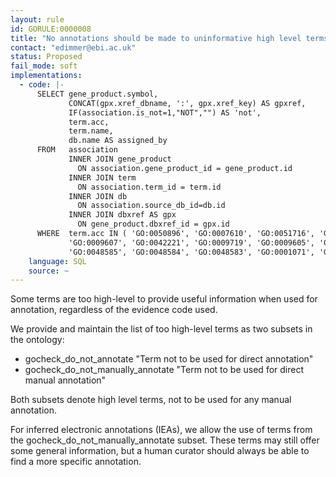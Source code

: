 ```yaml
---
layout: rule
id: GORULE:0000008
title: "No annotations should be made to uninformative high level terms"
contact: "edimmer@ebi.ac.uk"
status: Proposed
fail_mode: soft
implementations:
  - code: |-
      SELECT gene_product.symbol,
             CONCAT(gpx.xref_dbname, ':', gpx.xref_key) AS gpxref,
             IF(association.is_not=1,"NOT","") AS 'not',
             term.acc,
             term.name,
             db.name AS assigned_by
      FROM   association
             INNER JOIN gene_product
               ON association.gene_product_id = gene_product.id
             INNER JOIN term
               ON association.term_id = term.id
             INNER JOIN db
               ON association.source_db_id=db.id
             INNER JOIN dbxref AS gpx
               ON gene_product.dbxref_id = gpx.id
      WHERE  term.acc IN ( 'GO:0050896', 'GO:0007610', 'GO:0051716', 'GO:0009628',
             'GO:0009607', 'GO:0042221', 'GO:0009719', 'GO:0009605', 'GO:0006950',
             'GO:0048585', 'GO:0048584', 'GO:0048583', 'GO:0001071', 'GO:0000988')
    language: SQL
    source: ~
---
```

Some terms are too high-level to provide useful information when used
for annotation, regardless of the evidence code used.

We provide and maintain the list of too high-level terms as two subsets
in the ontology:

-   gocheck\_do\_not\_annotate "Term not to be used for direct
    annotation"
-   gocheck\_do\_not\_manually\_annotate "Term not to be used for direct
    manual annotation"

Both subsets denote high level terms, not to be used for any manual
annotation.

For inferred electronic annotations (IEAs), we allow the use of terms
from the gocheck\_do\_not\_manually\_annotate subset. These terms may
still offer some general information, but a human curator should always
be able to find a more specific annotation.

